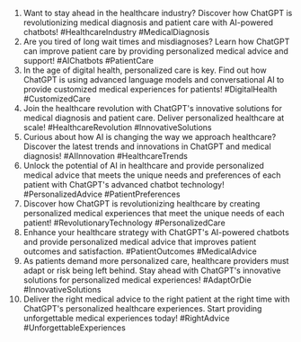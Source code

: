 1. Want to stay ahead in the healthcare industry? Discover how ChatGPT is revolutionizing medical diagnosis and patient care with AI-powered chatbots! #HealthcareIndustry #MedicalDiagnosis
2. Are you tired of long wait times and misdiagnoses? Learn how ChatGPT can improve patient care by providing personalized medical advice and support! #AIChatbots #PatientCare
3. In the age of digital health, personalized care is key. Find out how ChatGPT is using advanced language models and conversational AI to provide customized medical experiences for patients! #DigitalHealth #CustomizedCare
4. Join the healthcare revolution with ChatGPT's innovative solutions for medical diagnosis and patient care. Deliver personalized healthcare at scale! #HealthcareRevolution #InnovativeSolutions
5. Curious about how AI is changing the way we approach healthcare? Discover the latest trends and innovations in ChatGPT and medical diagnosis! #AIInnovation #HealthcareTrends
6. Unlock the potential of AI in healthcare and provide personalized medical advice that meets the unique needs and preferences of each patient with ChatGPT's advanced chatbot technology! #PersonalizedAdvice #PatientPreferences
7. Discover how ChatGPT is revolutionizing healthcare by creating personalized medical experiences that meet the unique needs of each patient! #RevolutionaryTechnology #PersonalizedCare
8. Enhance your healthcare strategy with ChatGPT's AI-powered chatbots and provide personalized medical advice that improves patient outcomes and satisfaction. #PatientOutcomes #MedicalAdvice
9. As patients demand more personalized care, healthcare providers must adapt or risk being left behind. Stay ahead with ChatGPT's innovative solutions for personalized medical experiences! #AdaptOrDie #InnovativeSolutions
10. Deliver the right medical advice to the right patient at the right time with ChatGPT's personalized healthcare experiences. Start providing unforgettable medical experiences today! #RightAdvice #UnforgettableExperiences

